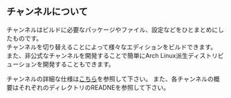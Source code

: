 ## チャンネルについて
チャンネルはビルドに必要なパッケージやファイル、設定などをひとまとめにしたものです。  
チャンネルを切り替えることによって様々なエディションをビルドできます。  
また、非公式なチャンネルを開発することで簡単にArch Linux派生ディストリビューションを開発することもできます。  
  
チャンネルの詳細な仕様は[こちら](/docs/jp/CHANNEL.md)を参照して下さい。
また、各チャンネルの概要はそれぞれのディレクトリのREADNEを参照して下さい。  
  